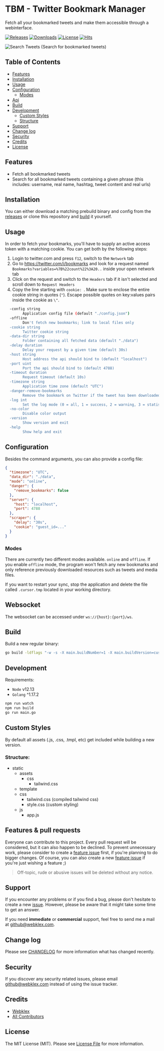 # TBM - Twitter Bookmark Manager

Fetch all your bookmarked tweets and make them accessible through a webinterface.

[![Releases][ico-release]](https://github.com/Webklex/tbm/releases)
[![Downloads][ico-downloads]](https://github.com/Webklex/tbm/releases)
[![License][ico-license]](LICENSE.md)
[![Hits][ico-hits]][link-hits]

![Search Tweets](.github/images/search_tweets.png)
(Search for bookmarked tweets)


## Table of Contents
- [Features](#features)
- [Installation](#installation)
- [Usage](#usage)
- [Configuration](#configuration)
  - [Modes](#modes)
- [Api](#websocket-commands)
- [Build](#build)
- [Development](#development)
  - [Custom Styles](#custom-styles)
  - [Structure](#structure)
- [Support](#support)
- [Change log](#change-log)
- [Security](#security)
- [Credits](#credits)
- [License](#license)


## Features
- Fetch all bookmarked tweets
- Search for all bookmarked tweets containing a given phrase (this includes: username, real name, hashtag, tweet content and real urls)


## Installation
You can either download a matching prebuild binary and config from the [releases](https://github.com/Webklex/tbm/releases)
or clone this repository and [build](#build) it yourself.


## Usage
In order to fetch your bookmarks, you'll have to supply an active access token with a matching cookie. 
You can get both by the following steps:
1. Login to twitter.com and press `f12`, switch to the `Network` tab
2. Go to https://twitter.com/i/bookmarks and look for a request named `Bookmarks?variables=%7B%22count%22%3A20..` inside your open network tab
3. Click on the request and switch to the `Headers` tab if it isn't selected and scroll down to `Request Headers`
4. Copy the line starting with `cookie: `. Make sure to enclose the entire cookie string in quotes (`"`). Escape possible quotes on key:values pairs inside the cookie as `\"`.

```bash
  -config string
        Application config file (default "./config.json")
  -offline
        Don't fetch new bookmarks; link to local files only
  -cookie string
        Twitter cookie string
  -data-dir string
        Folder containing all fetched data (default "./data")
  -delay duration
        Delay your request by a given time (default 30s)
  -host string
        Host address the api should bind to (default "localhost")
  -port uint
        Port the api should bind to (default 4788)
  -timeout duration
        Request timeout (default 10s)
  -timezone string
        Application time zone (default "UTC")
  -danger-remove-bookmarks
        Remove the bookmark on Twitter if the tweet has been downloaded
  -log int
        Set the log mode (0 = all, 1 = success, 2 = warning, 3 = statistic, 4 = error)
  -no-color
        Disable color output
  -version
        Show version and exit
  -help
        Show help and exit
```


## Configuration
Besides the command arguments, you can also provide a config file:
```json
{
  "timezone": "UTC",
  "data_dir": "./data",
  "mode": "online",
  "danger": {
    "remove_bookmarks": false
  },
  "server": {
    "host": "localhost",
    "port": 4788
  },
  "scraper": {
    "delay": "30s",
    "cookie": "guest_id=..."
  }
}
```


### Modes
There are currently two different modes available. `online` and `offline`. If you enable 
`offline` mode, the program won't fetch any new bookmarks and only reference previously downloaded
resources such as tweets and media files.

If you want to restart your sync, stop the application and delete the file called `.cursor.tmp` located in your 
working directory.


## Websocket
The websocket can be accessed under `ws://{host}:{port}/ws`.


## Build
Build a new regular binary:
```bash
go build -ldflags "-w -s -X main.buildNumber=1 -X main.buildVersion=custom" -o tbm
```


## Development
Requirements:
- `Node` v12.13
- `Golang` ^1.17.2

```bash
npm run watch
npm run build
go run main.go
```


## Custom Styles
By default all assets (.js, .css, .tmpl, etc) get included while building a new version.


### Structure:
- static
  - assets
    - css
      - tailwind.css
  - template
  - css
    - tailwind.css (compiled tailwind css)
    - style.css (custom styling)
  - js
    - app.js


## Features & pull requests
Everyone can contribute to this project. Every pull request will be considered, but it can also happen to be declined.
To prevent unnecessary work, please consider to create a [feature issue](https://github.com/webklex/tbm/issues/new?template=feature_request.md)
first, if you're planning to do bigger changes. Of course, you can also create a new [feature issue](https://github.com/webklex/tbm/issues/new?template=feature_request.md)
if you're just wishing a feature ;)

>Off-topic, rude or abusive issues will be deleted without any notice.


## Support
If you encounter any problems or if you find a bug, please don't hesitate to create a new [issue](https://github.com/webklex/tbm/issues).
However, please be aware that it might take some time to get an answer.

If you need **immediate** or **commercial** support, feel free to send me a mail at github@webklex.com.


## Change log
Please see [CHANGELOG](CHANGELOG.md) for more information what has changed recently.


## Security
If you discover any security related issues, please email github@webklex.com instead of using the issue tracker.


## Credits
- [Webklex][link-author]
- [All Contributors][link-contributors]


## License
The MIT License (MIT). Please see [License File](LICENSE.md) for more information.


[ico-license]: https://img.shields.io/badge/license-MIT-brightgreen.svg?style=flat-square
[ico-release]: https://img.shields.io/github/v/release/webklex/tbm?style=flat-square
[ico-downloads]: https://img.shields.io/github/downloads/webklex/tbm/total?style=flat-square
[ico-hits]: https://hits.webklex.com/svg/webklex/tbm?1

[link-hits]: https://hits.webklex.com
[link-author]: https://github.com/webklex
[link-contributors]: https://github.com/webklex/tbm/graphs/contributors
